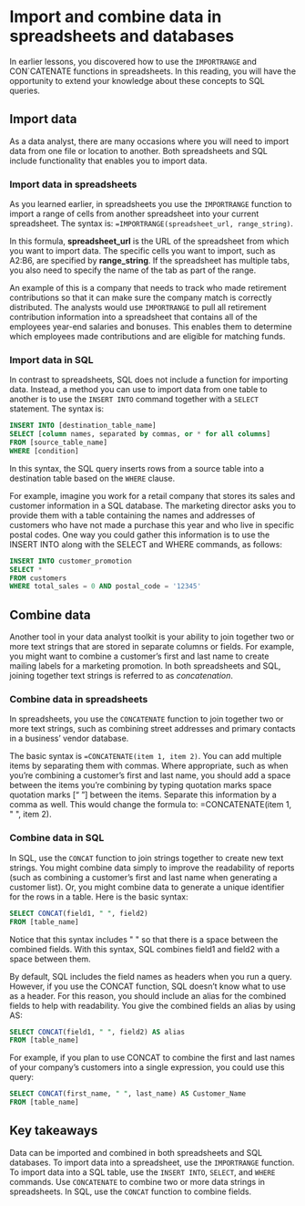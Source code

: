 # Import and combine data in spreadsheets and databases

In earlier lessons, you discovered how to use the `IMPORTRANGE` and CON`CATENATE functions in spreadsheets. In this reading, you will have the opportunity to extend your knowledge about these concepts to SQL queries.

## Import data

As a data analyst, there are many occasions where you will need to import data from one file or location to another. Both spreadsheets and SQL include functionality that enables you to import data.

### Import data in spreadsheets

As you learned earlier, in spreadsheets you use the `IMPORTRANGE` function to import a range of cells from another spreadsheet into your current spreadsheet. The syntax is: `=IMPORTRANGE(spreadsheet_url, range_string)`.

In this formula, **spreadsheet_url** is the URL of the spreadsheet from which you want to import data. The specific cells you want to import, such as A2:B6, are specified by **range_string**. If the spreadsheet has multiple tabs, you also need to specify the name of the tab as part of the range.

An example of this is a company that needs to track who made retirement contributions so that it can make sure the company match is correctly distributed. The analysts would use `IMPORTRANGE` to pull all retirement contribution information into a spreadsheet that contains all of the employees year-end salaries and bonuses. This enables them to determine which employees made contributions and are eligible for matching funds.

### Import data in SQL

In contrast to spreadsheets, SQL does not include a function for importing data. Instead, a method you can use to import data from one table to another is to use the `INSERT INTO` command together with a `SELECT` statement. The syntax is:

```sql
INSERT INTO [destination_table_name]
SELECT [column names, separated by commas, or * for all columns]
FROM [source_table_name]
WHERE [condition]
```

In this syntax, the SQL query inserts rows from a source table into a destination table based on the `WHERE` clause.

For example, imagine you work for a retail company that stores its sales and customer information in a SQL database. The marketing director asks you to provide them with a table containing the names and addresses of customers who have not made a purchase this year and who live in specific postal codes. One way you could gather this information is to use the INSERT INTO along with the SELECT and WHERE commands, as follows:

```sql
INSERT INTO customer_promotion
SELECT *
FROM customers
WHERE total_sales = 0 AND postal_code = '12345'
```

## Combine data

Another tool in your data analyst toolkit is your ability to join together two or more text strings that are stored in separate columns or fields. For example, you might want to combine a customer’s first and last name to create mailing labels for a marketing promotion. In both spreadsheets and SQL, joining together text strings is referred to as *concatenation*.

### Combine data in spreadsheets

In spreadsheets, you use the `CONCATENATE` function to join together two or more text strings, such as combining street addresses and primary contacts in a business’ vendor database.

The basic syntax is `=CONCATENATE(item 1, item 2)`. You can add multiple items by separating them with commas. Where appropriate, such as when you’re combining a customer’s first and last name, you should add a space between the items you’re combining by typing quotation marks space quotation marks [“ ”] between the items. Separate this information by a comma as well. This would change the formula to: =CONCATENATE(item 1, " ", item 2).

### Combine data in SQL

In SQL, use the `CONCAT` function to join strings together to create new text strings. You might combine data simply to improve the readability of reports (such as combining a customer’s first and last name when generating a customer list). Or, you might combine data to generate a unique identifier for the rows in a table. Here is the basic syntax:

```sql
SELECT CONCAT(field1, " ", field2)
FROM [table_name]
```

Notice that this syntax includes " " so that there is a space between the combined fields. With this syntax, SQL combines field1 and field2 with a space between them. 

By default, SQL includes the field names as headers when you run a query. However, if you use the CONCAT function, SQL doesn’t know what to use as a header. For this reason, you should include an alias for the combined fields to help with readability. You give the combined fields an alias by using AS:

```sql
SELECT CONCAT(field1, " ", field2) AS alias
FROM [table_name]
```

For example, if you plan to use CONCAT to combine the first and last names of your company’s customers into a single expression, you could use this query:

```sql
SELECT CONCAT(first_name, " ", last_name) AS Customer_Name
FROM [table_name]
```

## Key takeaways

Data can be imported and combined in both spreadsheets and SQL databases. To import data into a spreadsheet, use the `IMPORTRANGE` function. To import data into a SQL table, use the `INSERT INTO`, `SELECT`, and `WHERE` commands. Use `CONCATENATE` to combine two or more data strings in spreadsheets. In SQL, use the `CONCAT` function to combine fields.
